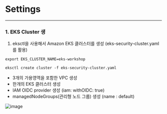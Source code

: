 # Settings

--- 
### 1. EKS Cluster 생
1. eksctl을 사용해서 Amazon EKS 클러스터를 생성 (eks-security-cluster.yaml를 활용)
```
export EKS_CLUSTER_NAME=eks-workshop

eksctl create cluster -f eks-security-cluster.yaml
```
- 3개의 가용영역을 포함한 VPC 생성
- 한개의 EKS 클러스터 생성
- IAM OIDC provider 생성 (iam: withOIDC: true)
- managedNodeGroups(관리형 노드 그룹) 생성 (name : default)

![image](https://github.com/devhyunuk/eks-security/assets/49749510/b7c77f3f-f480-4fd3-a1cc-13c8b3a99576)

